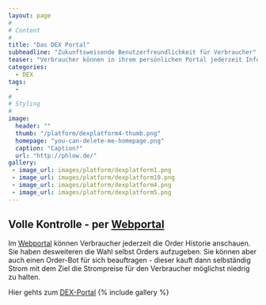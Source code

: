 ```yaml
---
layout: page
#
# Content
#
title: "Das DEX Portal"
subheadline: "Zukunftsweisende Benutzerfreundlichkeit für Verbraucher"
teaser: "Verbraucher können in ihrem persönlichen Portal jederzeit Infos abrufen oder Änderungen durchführen."
categories:
  - DEX
tags:
  - 
#
# Styling
#
image:
  header: ""
  thumb: "/platform/dexplatform4-thumb.png"
  homepage: "you-can-delete-me-homepage.png"
  caption: "Caption?"
  url: "http://phlow.de/"
gallery:
 - image_url: images/platform/dexplatform1.png
 - image_url: images/platform/dexplatform10.png
 - image_url: images/platform/dexplatform4.png
 - image_url: images/platform/dexplatform5.png
---
```


## Volle Kontrolle - per [Webportal][2] 

Im [Webportal][2] können Verbraucher jederzeit die Order Historie anschauen. Sie haben desweiteren die Wahl selbst Orders aufzugeben. Sie können aber auch einen Order-Bot für sich beauftragen - dieser kauft dann selbständig Strom mit dem Ziel die Strompreise für den Verbraucher möglichst niedrig zu halten.

Hier gehts zum [DEX-Portal][2]
{% include gallery %}

 [1]: http://52.166.9.249:3000/dashboard
 [2]: http://40.71.80.49:3000/
 [3]: #
 [4]: #
 [5]: #
 [6]: #
 [7]: #
 [8]: #
 [9]: #
 [10]: #
